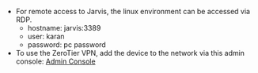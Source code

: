 - For remote access to Jarvis, the linux environment can be accessed via RDP.
	- hostname: jarvis:3389
	- user: karan
	- password: pc password
- To use the ZeroTier VPN, add the device to the network via this admin console: [Admin Console](https://my.zerotier.com/network/48d6023c46aec84f)